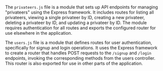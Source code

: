 The `privateers.js` file is a module that sets up API endpoints for managing "privateers" using the Express framework. It includes routes for listing all privateers, viewing a single privateer by ID, creating a new privateer, deleting a privateer by ID, and updating a privateer by ID. The module requires authentication for all routes and exports the configured router for use elsewhere in the application.

The `users.js` file is a module that defines routes for user authentication, specifically for signup and login operations. It uses the Express framework to create a router that handles POST requests to the `/signup` and `/login` endpoints, invoking the corresponding methods from the users controller. This router is also exported for use in other parts of the application.